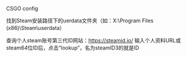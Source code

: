 CSGO config



找到Steam安装路径下的uerdata文件夹（如：X:\Program Files (x86)\Steam\userdata）

查询个人steam账号第三代ID网站：https://steamid.io/  输入个人资料URL或steam64位ID后，点击“lookup”，名为steamID3的就是ID
